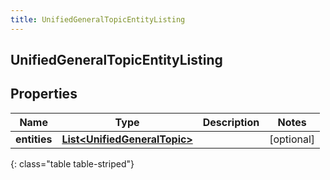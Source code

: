 ```yaml
---
title: UnifiedGeneralTopicEntityListing
---
```

## UnifiedGeneralTopicEntityListing


## Properties

| Name | Type | Description | Notes |
| ------------ | ------------- | ------------- | ------------- |
| **entities** | <!----><!---->[**List&lt;UnifiedGeneralTopic&gt;**](UnifiedGeneralTopic.html)<!----> |  |  [optional] |
{: class="table table-striped"}



